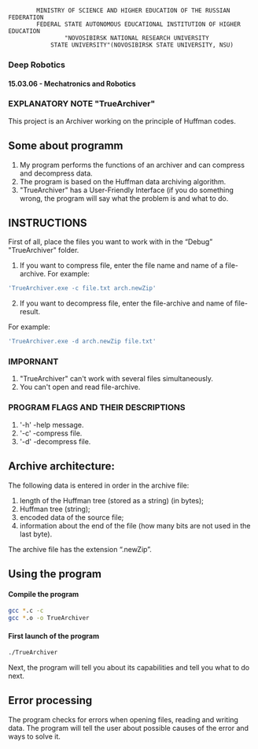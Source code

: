             MINISTRY OF SCIENCE AND HIGHER EDUCATION OF THE RUSSIAN FEDERATION
            FEDERAL STATE AUTONOMOUS EDUCATIONAL INSTITUTION OF HIGHER EDUCATION
                    "NOVOSIBIRSK NATIONAL RESEARCH UNIVERSITY
                STATE UNIVERSITY"(NOVOSIBIRSK STATE UNIVERSITY, NSU)


### Deep Robotics
#### 15.03.06 - Mechatronics and Robotics

### EXPLANATORY NOTE "TrueArchiver"

This project is an Archiver working on the principle of Huffman codes.

## Some about programm
1. My program performs the functions of an archiver and can compress and decompress data.
2. The program is based on the Huffman data archiving algorithm.
3. "TrueArchiver" has a User-Friendly Interface (if you do something wrong, the program will say what the problem is and what to do.

## INSTRUCTIONS

First of all, place the files you want to work with in the “Debug” "TrueArchiver" folder.
1. If you want to compress file, enter the file name and name of a file-archive.
For example: 
 ```bash
'TrueArchiver.exe -c file.txt arch.newZip'
```

2. If you want to decompress file, enter the file-archive and name of file-result.
    
For example: 

``` bash
'TrueArchiver.exe -d arch.newZip file.txt'
```
### IMPORNANT
1. "TrueArchiver" can't work with several files simultaneously.
2. You can't open and read file-archive.

### PROGRAM FLAGS AND THEIR DESCRIPTIONS
1. '-h' -help message.
2. '-c' -compress file.
3. '-d' -decompress file.


## Archive architecture:

The following data is entered in order in the archive file:


1. length of the Huffman tree (stored as a string) (in bytes); 
2. Huffman tree (string); 
3. encoded data of the source file;
4. information about the end of the file (how many bits are not used in the last byte).

The archive file has the extension “.newZip”.



## Using the program 

#### Compile the program
```bash
gcc *.c -c
gcc *.o -o TrueArchiver
```

#### First launch of the program

```bash
./TrueArchiver
```

Next, the program will tell you about its capabilities and tell you what to do next.

## Error processing
The program checks for errors when opening files, reading and writing data. The program will tell the user about possible causes of the error and ways to solve it.



